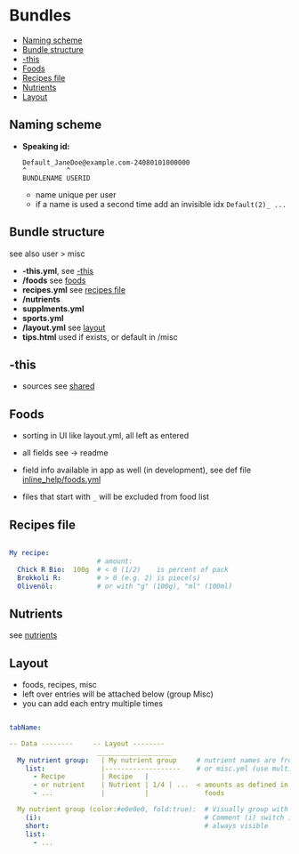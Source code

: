 # Bundles

- [Naming scheme](#naming-scheme)
- [Bundle structure](#bundle-structure)
- [-this](#-this)
- [Foods](#foods)
- [Recipes file](#recipes-file)
- [Nutrients](#nutrients)
- [Layout](#layout)


Naming scheme
----------------------------------------------------------

- **Speaking id:**
  ```
  Default_JaneDoe@example.com-24080101000000
  ^          ^
  BUNDLENAME USERID
  ```
  - name unique per user
  - if a name is used a second time add an invisible idx `Default(2)_ ...`


Bundle structure
----------------------------------------------------------

see also user > misc

- **-this.yml**, see [-this](#-this)
- **/foods** see [foods](#foods)
- **recipes.yml** see [recipes file](#recipes-file)
- **/nutrients**
- **supplments.yml**
- **sports.yml**
- **/layout.yml** see [layout](#layout)
- **tips.html** used if exists, or default in /misc


-this
----------------------------------------------------------

- sources see [shared](../README.md)


Foods
----------------------------------------------------------

- sorting in UI like layout.yml, all left as entered
- all fields see -> readme

- field info available in app as well (in development), see def file [inline_help/foods.yml](../src/misc/inline_help/foods.yml)
- files that start with `_` will be excluded from food list


Recipes file
----------------------------------------------------------

```yaml

My recipe:
                      # amount:
  Chick R Bio:  100g  # < 0 (1/2)    is percent of pack
  Brokkoli R:         # > 0 (e.g. 2) is piece(s)
  Olivenöl:           # or with "g" (100g), "ml" (100ml)
```


Nutrients
----------------------------------------------------------

see [nutrients](Default_JaneDoe@example.com-24080101000000/nutrients/README.md)


Layout
----------------------------------------------------------

- foods, recipes, misc
- left over entries will be attached below (group Misc)
- you can add each entry multiple times

```yaml

tabName:

-- Data --------     -- Layout --------
                      ___________________    
  My nutrient group:   | My nutrient group     # nutrient names are from recipes.yml, foods
    list:              |-------------------    # or misc.yml (use multiple times possible)
      - Recipe         | Recipe   |
      - or nutrient    | Nutrient | 1/4 | ...  < amounts as defined in
      - ...            |          |              foods

  My nutrient group (color:#e0e0e0, fold:true):  # Visually group with color
    (i):                                         # Comment (i) switch in UI
    short:                                       # always visible
    list:
      - ...
```
